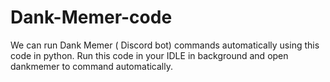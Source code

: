 # Dank-Memer-code
We can run Dank Memer ( Discord bot) commands automatically using this code in python. Run this code in your IDLE in background and open dankmemer to command automatically.

